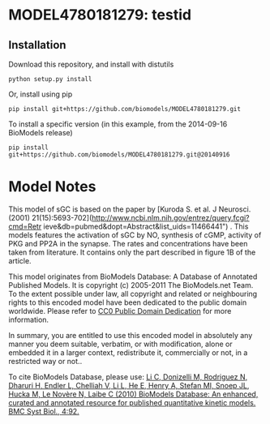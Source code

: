 # MODEL4780181279: testid

## Installation

Download this repository, and install with distutils

`python setup.py install`

Or, install using pip

`pip install git+https://github.com/biomodels/MODEL4780181279.git`

To install a specific version (in this example, from the 2014-09-16 BioModels release)

`pip install git+https://github.com/biomodels/MODEL4780181279.git@20140916`


# Model Notes
This model of sGC is based on the paper by [Kuroda S. et al. J Neurosci.
(2001) 21(15):5693-702](http://www.ncbi.nlm.nih.gov/entrez/query.fcgi?cmd=Retr
ieve&db=pubmed&dopt=Abstract&list_uids=11466441") . This models features the
activation of sGC by NO, synthesis of cGMP, activity of PKG and PP2A in the
synapse. The rates and concentrations have been taken from literature. It
contains only the part described in figure 1B of the article.

This model originates from BioModels Database: A Database of Annotated
Published Models. It is copyright (c) 2005-2011 The BioModels.net Team.  
To the extent possible under law, all copyright and related or neighbouring
rights to this encoded model have been dedicated to the public domain
worldwide. Please refer to [CC0 Public Domain
Dedication](http://creativecommons.org/publicdomain/zero/1.0/) for more
information.

In summary, you are entitled to use this encoded model in absolutely any
manner you deem suitable, verbatim, or with modification, alone or embedded it
in a larger context, redistribute it, commercially or not, in a restricted way
or not..  
  
To cite BioModels Database, please use: [Li C, Donizelli M, Rodriguez N,
Dharuri H, Endler L, Chelliah V, Li L, He E, Henry A, Stefan MI, Snoep JL,
Hucka M, Le Novère N, Laibe C (2010) BioModels Database: An enhanced, curated
and annotated resource for published quantitative kinetic models. BMC Syst
Biol., 4:92.](http://www.ncbi.nlm.nih.gov/pubmed/20587024)


